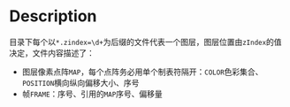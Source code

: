 # Description
目录下每个以`*.zindex=\d+`为后缀的文件代表一个图层，图层位置由`zIndex`的值决定，文件内容描述了：

* 图层像素点阵`MAP`，每个点阵务必用单个制表符隔开：`COLOR`色彩集合、`POSITION`横向纵向偏移大小、序号
* 帧`FRAME`：序号、引用的`MAP`序号、偏移量